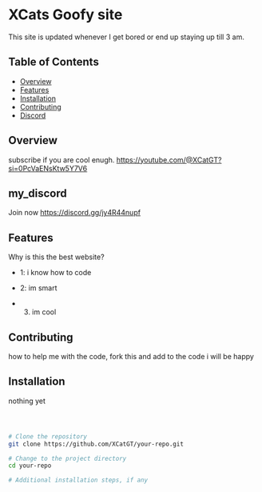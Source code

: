 # XCats Goofy site

This site is updated whenever I get bored or end up staying up till 3 am.

## Table of Contents
- [Overview](#overview)
- [Features](#features)
- [Installation](#installation)
- [Contributing](#Contributing)
- [Discord](#my_discord)

## Overview

subscribe if you are cool enugh. https://youtube.com/@XCatGT?si=0PcVaENsKtw5Y7V6

## my_discord

Join now https://discord.gg/jy4R44nupf


## Features

Why is this the best website?

- 1: i know how to code
  
- 2: im smart
  
- 3. im cool

## Contributing

how to help me with the code, fork this and add to the code i will be happy

## Installation

nothing yet

```bash



# Clone the repository
git clone https://github.com/XCatGT/your-repo.git

# Change to the project directory
cd your-repo

# Additional installation steps, if any
